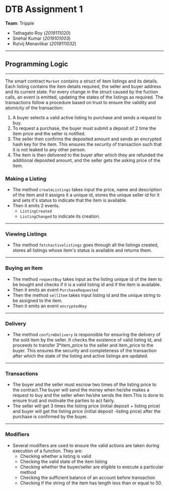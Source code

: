 # DTB Assignment 1

**Team**: Tripple
- Tathagato Roy (*2019111020*)
- Snehal Kumar (*2019101003*)
- Rutvij Menavlikar (*2019111032*)

---

## Programming Logic

---

The smart contract `Market` contains a struct of item listings and its details. Each listing contains the item details required, the seller and buyer address and its current state.
For every change in the struct caused by the fuction calls, an event is emitted, updating the states of the listings as required.
The transactions follow a procedure based on trust to ensure the validity and atomicity of the transaction:
1. A buyer selects a valid active listing to purchase and sends a request to buy.
2. To request a purchase, the buyer must submit a deposit of 2 time the item price and the seller is notified. 
3. The seller then confirms the deposited amount and sends an encrypted hash key for the item. This ensures the security of transaction such that it is not leaked to any other person.
4. The item is then delivered to the buyer after which they are refunded the additional deposited amount, and the seller gets the asking price of the item.



### Making a Listing

- The method `createListings` takes input the price, name and description of the item and it assigns it a unique id, stores the unique seller id for it and sets it's status to indicate that the item is available.
- Then it emits 2 events.
    - `ListingCreated`
    - `ListingChanged` to indicate its creation.

---

### Viewing Listings

- The method `fetchactivelistings` goes through all the listings created, stores all listings whose item's status is available and returns them.

---

### Buying an Item

- The method `requestBuy` takes input as the listing unique id of the item to be bought and checks if it is a valid listing id and if the item is available.
- Then it emits an event `PurchaseRequested`
- Then the method `sellItem` takes input listing id and the unique string to be assigned to the item.
- Then it emits an event `encryptedKey`

---

### Delivery

- The method `confirmDelivery` is responsible for ensuring the delivery of the sold item by the seller. It checks the existence of valid listing Id, and proceeds to transfer 3*item_price to the seller and item_price to the buyer. This ensures the security and completeness of the transaction after which the state of the listing and active listings are updated.

---

### Transactions

- The buyer and the seller must escrow two times of the listing price to the contract.The buyer will send the money when he/she makes a request to buy and the seller when he/she sends the item.This is done to ensure trust and motivate the parties to act fairly.
- The seller will get 3 times the listing price (initial deposit + listing price) and buyer will get the listing price (initial deposit -listing price) after the purchase is confirmed by the buyer.

---

### Modifiers

- Several modifiers are used to ensure the valid actions are taken during execution of a function. They are:
    - Checking whether a listing is valid
    - Checking the valid state of the item listing
    - Checking whether the buyer/seller are eligible to execute a particular method
    - Checking the sufficient balance of an account before transaction
    - Checking if the string of the item has length less than or equal to 50.